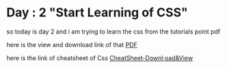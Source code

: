 # Day : 2 "Start Learning of CSS"

so today is day 2 and i am trying to learn the css from the tutorials point pdf 

here is the view and download link of that [PDF](https://github.com/AnubhavChaturvedi-GitHub/AnubhavChaturvedi-GitHub/blob/main/Full-Stack%20100%20Days/Day%202/css_tutorial.pdf)

here is the link of cheatsheet of Css [CheatSheet-Downl;oad&View](https://github.com/AnubhavChaturvedi-GitHub/AnubhavChaturvedi-GitHub/blob/main/Full-Stack%20100%20Days/Day%202/css-cheeysheet.pdf)

